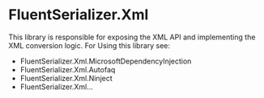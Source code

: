 ﻿# FluentSerializer.Xml

This library is responsible for exposing the XML API and implementing the XML conversion logic.
For Using this library see:
- FluentSerializer.Xml.MicrosoftDependencyInjection
- FluentSerializer.Xml.Autofaq
- FluentSerializer.Xml.Ninject
- FluentSerializer.Xml...